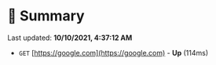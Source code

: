# 📖 Summary
Last updated: **10/10/2021, 4:37:12 AM**

- `GET` [https://google.com](https://google.com) - **Up** (114ms)
